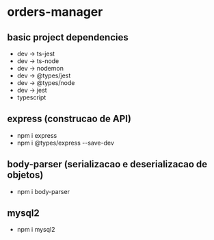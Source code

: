 # orders-manager

## basic project dependencies
- dev -> ts-jest
- dev -> ts-node
- dev -> nodemon
- dev -> @types/jest
- dev -> @types/node
- dev -> jest
- typescript


## express (construcao de API)
- npm i express
- npm i @types/express --save-dev

## body-parser (serializacao e deserializacao de objetos)
- npm i body-parser

## mysql2
- npm i mysql2